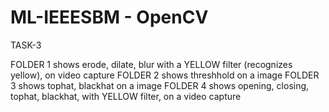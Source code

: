 # ML-IEEESBM - OpenCV

TASK-3

FOLDER 1 shows erode, dilate, blur with a YELLOW filter (recognizes yellow), on video capture
FOLDER 2 shows threshhold on a image
FOLDER 3 shows tophat, blackhat on a image
FOLDER 4 shows opening, closing, tophat, blackhat, with YELLOW filter, on a video capture

